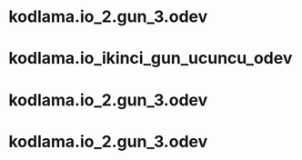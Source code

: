# kodlama.io_2.gun_3.odev
# kodlama.io_ikinci_gun_ucuncu_odev
# kodlama.io_2.gun_3.odev
# kodlama.io_2.gun_3.odev
